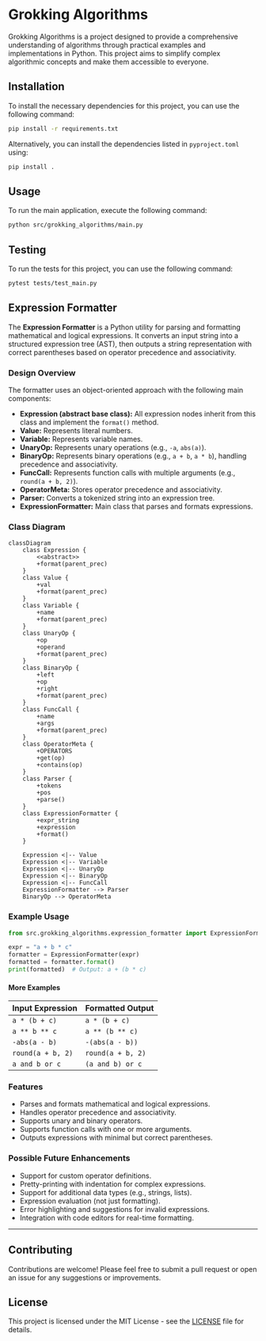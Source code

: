 # Grokking Algorithms

Grokking Algorithms is a project designed to provide a comprehensive understanding of algorithms through practical examples and implementations in Python. This project aims to simplify complex algorithmic concepts and make them accessible to everyone.

## Installation

To install the necessary dependencies for this project, you can use the following command:

```bash
pip install -r requirements.txt
```

Alternatively, you can install the dependencies listed in `pyproject.toml` using:

```bash
pip install .
```

## Usage

To run the main application, execute the following command:

```bash
python src/grokking_algorithms/main.py
```

## Testing

To run the tests for this project, you can use the following command:

```bash
pytest tests/test_main.py
```
## Expression Formatter

The **Expression Formatter** is a Python utility for parsing and formatting mathematical and logical expressions. It converts an input string into a structured expression tree (AST), then outputs a string representation with correct parentheses based on operator precedence and associativity.

### Design Overview

The formatter uses an object-oriented approach with the following main components:

- **Expression (abstract base class):** All expression nodes inherit from this class and implement the `format()` method.
- **Value:** Represents literal numbers.
- **Variable:** Represents variable names.
- **UnaryOp:** Represents unary operations (e.g., `-a`, `abs(a)`).
- **BinaryOp:** Represents binary operations (e.g., `a + b`, `a * b`), handling precedence and associativity.
- **FuncCall:** Represents function calls with multiple arguments (e.g., `round(a + b, 2)`).
- **OperatorMeta:** Stores operator precedence and associativity.
- **Parser:** Converts a tokenized string into an expression tree.
- **ExpressionFormatter:** Main class that parses and formats expressions.

### Class Diagram

```mermaid
classDiagram
    class Expression {
        <<abstract>>
        +format(parent_prec)
    }
    class Value {
        +val
        +format(parent_prec)
    }
    class Variable {
        +name
        +format(parent_prec)
    }
    class UnaryOp {
        +op
        +operand
        +format(parent_prec)
    }
    class BinaryOp {
        +left
        +op
        +right
        +format(parent_prec)
    }
    class FuncCall {
        +name
        +args
        +format(parent_prec)
    }
    class OperatorMeta {
        +OPERATORS
        +get(op)
        +contains(op)
    }
    class Parser {
        +tokens
        +pos
        +parse()
    }
    class ExpressionFormatter {
        +expr_string
        +expression
        +format()
    }

    Expression <|-- Value
    Expression <|-- Variable
    Expression <|-- UnaryOp
    Expression <|-- BinaryOp
    Expression <|-- FuncCall
    ExpressionFormatter --> Parser
    BinaryOp --> OperatorMeta
```

### Example Usage

```python
from src.grokking_algorithms.expression_formatter import ExpressionFormatter

expr = "a + b * c"
formatter = ExpressionFormatter(expr)
formatted = formatter.format()
print(formatted)  # Output: a + (b * c)
```

#### More Examples

| Input Expression         | Formatted Output         |
|-------------------------|-------------------------|
| `a * (b + c)`           | `a * (b + c)`           |
| `a ** b ** c`           | `a ** (b ** c)`         |
| `-abs(a - b)`           | `-(abs(a - b))`         |
| `round(a + b, 2)`       | `round(a + b, 2)`       |
| `a and b or c`          | `(a and b) or c`        |

### Features

- Parses and formats mathematical and logical expressions.
- Handles operator precedence and associativity.
- Supports unary and binary operators.
- Supports function calls with one or more arguments.
- Outputs expressions with minimal but correct parentheses.

### Possible Future Enhancements

- Support for custom operator definitions.
- Pretty-printing with indentation for complex expressions.
- Support for additional data types (e.g., strings, lists).
- Expression evaluation (not just formatting).
- Error highlighting and suggestions for invalid expressions.
- Integration with code editors for real-time formatting.

---

## Contributing

Contributions are welcome! Please feel free to submit a pull request or open an issue for any suggestions or improvements.

## License

This project is licensed under the MIT License - see the [LICENSE](LICENSE) file for details.